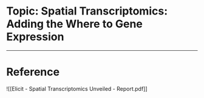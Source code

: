 # Topic: Spatial Transcriptomics: Adding the Where to Gene Expression



---
# Reference
![[Elicit - Spatial Transcriptomics Unveiled - Report.pdf]]